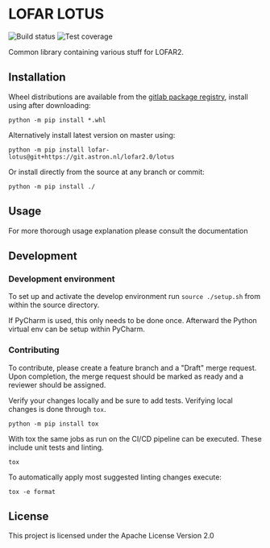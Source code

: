 # LOFAR LOTUS

![Build status](git.astron.nl/lofar2.0/lotus/badges/main/pipeline.svg)
![Test coverage](git.astron.nl/lofar2.0/lotus/badges/main/coverage.svg)
<!-- ![Latest release](https://git.astron.nl/templates/python-package/badges/main/release.svg) -->

Common library containing various stuff for LOFAR2.

## Installation

Wheel distributions are available from the [gitlab package registry](https://git.astron.nl/lofar2.0/lotus/-/packages/),
install using after downloading:

```shell
python -m pip install *.whl
```

Alternatively install latest version on master using:

```shell
python -m pip install lofar-lotus@git+https://git.astron.nl/lofar2.0/lotus
```

Or install directly from the source at any branch or commit:

```shell
python -m pip install ./
```

##  Usage

For more thorough usage explanation please consult the documentation

## Development

### Development environment

To set up and activate the develop environment run ```source ./setup.sh``` from within the source directory.

If PyCharm is used, this only needs to be done once.
Afterward the Python virtual env can be setup within PyCharm.

### Contributing
To contribute, please create a feature branch and a "Draft" merge request.
Upon completion, the merge request should be marked as ready and a reviewer
should be assigned.

Verify your changes locally and be sure to add tests. Verifying local
changes is done through `tox`.

```python -m pip install tox```

With tox the same jobs as run on the CI/CD pipeline can be executed. These
include unit tests and linting.

```tox```

To automatically apply most suggested linting changes execute:

```tox -e format```

## License
This project is licensed under the Apache License Version 2.0
